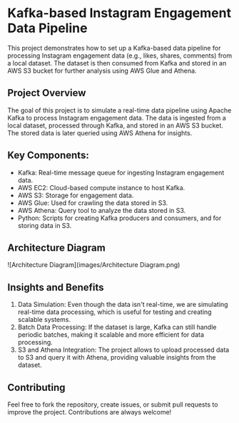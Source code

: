 # Kafka-based Instagram Engagement Data Pipeline

This project demonstrates how to set up a Kafka-based data pipeline for processing Instagram engagement data (e.g., likes, shares, comments) from a local dataset. The dataset is then consumed from Kafka and stored in an AWS S3 bucket for further analysis using AWS Glue and Athena.

## Project Overview
The goal of this project is to simulate a real-time data pipeline using Apache Kafka to process Instagram engagement data. The data is ingested from a local dataset, processed through Kafka, and stored in an AWS S3 bucket. The stored data is later queried using AWS Athena for insights.

## Key Components:
* Kafka: Real-time message queue for ingesting Instagram engagement data.
* AWS EC2: Cloud-based compute instance to host Kafka.
* AWS S3: Storage for engagement data.
* AWS Glue: Used for crawling the data stored in S3.
* AWS Athena: Query tool to analyze the data stored in S3.
* Python: Scripts for creating Kafka producers and consumers, and for storing data in S3.

## Architecture Diagram
![Architecture Diagram](images/Architecture Diagram.png)

## Insights and Benefits
1. Data Simulation: Even though the data isn't real-time, we are simulating real-time data processing, which is useful for testing and creating scalable systems.
2. Batch Data Processing: If the dataset is large, Kafka can still handle periodic batches, making it scalable and more efficient for data processing.
3. S3 and Athena Integration: The project allows to upload processed data to S3 and query it with Athena, providing valuable insights from the dataset.

## Contributing
Feel free to fork the repository, create issues, or submit pull requests to improve the project. Contributions are always welcome!
